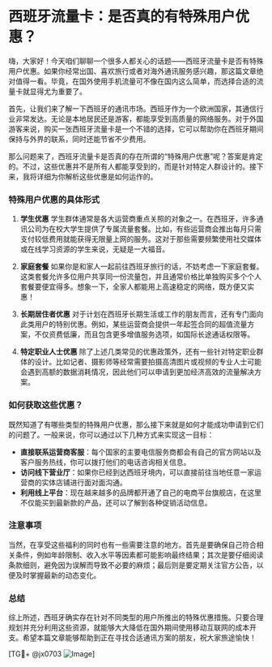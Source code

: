 # 西班牙流量卡：是否真的有特殊用户优惠？

嗨，大家好！今天咱们聊聊一个很多人都关心的话题——西班牙流量卡是否有特殊用户优惠。如果你经常出国、喜欢旅行或者对海外通讯服务感兴趣，那这篇文章绝对值得一看。毕竟，在国外使用手机流量可不像在国内这么简单，而选择合适的流量卡就显得尤为重要了。

首先，让我们来了解一下西班牙的通讯市场。西班牙作为一个欧洲国家，其通信行业非常发达。无论是本地居民还是游客，都能享受到高质量的网络服务。对于外国游客来说，购买一张西班牙流量卡是一个不错的选择，它可以帮助你在西班牙期间保持与外界的联系，同时还能节省不少费用。

那么问题来了，西班牙流量卡是否真的存在所谓的“特殊用户优惠”呢？答案是肯定的。不过，这些优惠并不是所有人都能享受到的，而是针对特定人群设计的。接下来，我将详细为你解析这些优惠是如何运作的。

### 特殊用户优惠的具体形式

1. **学生优惠**
   学生群体通常是各大运营商重点关照的对象之一。在西班牙，许多通讯公司为在校大学生提供了专属流量套餐。比如，有些运营商会推出每月只需支付较低费用就能获得无限量上网的服务。这对于那些需要频繁使用社交媒体或在线学习资源的学生来说，无疑是一大福音。

2. **家庭套餐**
   如果你是和家人一起前往西班牙旅行的话，不妨考虑一下家庭套餐。这类套餐允许多位用户共享同一份流量包，并且通常价格比单独购买多个个人套餐要便宜得多。想象一下，全家人都能用上高速稳定的网络，既方便又实惠！

3. **长期居住者优惠**
   对于计划在西班牙长期生活或工作的朋友而言，还有专门面向此类用户的特别优惠。例如，某些运营商会提供一年起签合同的超值流量方案，不仅资费低廉，而且包含更多增值服务选项，如国际长途通话权限等。

4. **特定职业人士优惠**
   除了上述几类常见的优惠政策外，还有一些针对特定职业群体的设计。比如记者、摄影师等经常需要拍摄高清图片或视频的专业人士可能会遇到高额的数据消耗情况，因此他们可以申请到更加经济高效的流量解决方案。

### 如何获取这些优惠？

既然知道了有哪些类型的特殊用户优惠，那么接下来就是如何才能成功申请到它们的问题了。一般来说，你可以通过以下几种方式来实现这一目标：

- **直接联系运营商客服**：每个国家的主要电信服务商都会有自己的官方网站以及客户服务热线，你可以拨打他们的电话咨询相关信息。
- **访问线下营业厅**：如果你已经到达西班牙境内，可以直接前往当地任意一家运营商的实体店铺进行面对面沟通。
- **利用线上平台**：现在越来越多的品牌都开通了自己的电商平台旗舰店，在这里不仅能买到最新款的产品，还可以了解到各种促销活动信息。

### 注意事项

当然，在享受这些福利的同时也有一些需要注意的地方。首先是要确保自己符合相关条件，例如年龄限制、收入水平等因素都可能影响最终结果；其次是要仔细阅读条款细则，避免因为误解而导致不必要的麻烦；最后则是要定期关注官方公告，以便及时掌握最新的动态变化。

### 总结

综上所述，西班牙确实存在针对不同类型的用户所推出的特殊优惠措施。只要合理规划并充分利用这些资源，就能够大大降低在国外期间使用移动互联网的成本开支。希望本篇文章能够帮助到正在寻找合适通讯方案的朋友，祝大家旅途愉快！

[TG💪+ @jx0703 ![Image](https://github.com/user-attachments/assets/dbca1d08-cadb-493c-b0ec-ad6f7a83f270)]